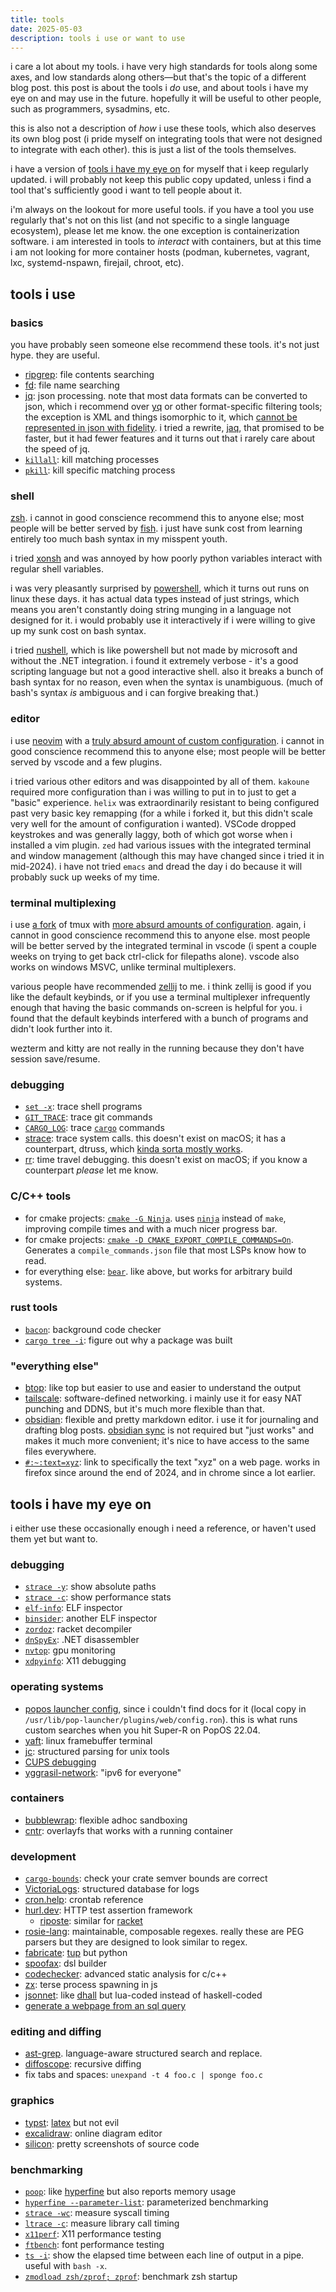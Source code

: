 ```yaml
---
title: tools
date: 2025-05-03
description: tools i use or want to use
---
```

i care a lot about my tools. i have very high standards for tools along some axes, and low standards along others—but that's the topic of a different blog post. this post is about the tools i *do* use, and about tools i have my eye on and may use in the future. hopefully it will be useful to other people, such as programmers, sysadmins, etc.

this is also not a description of *how* i use these tools, which also deserves its own blog post (i pride myself on integrating tools that were not designed to integrate with each other). this is just a list of the tools themselves.

i have a version of [tools i have my eye on](#tools-i-have-my-eye-on) for myself that i keep regularly updated. i will probably not keep this public copy updated, unless i find a tool that's sufficiently good i want to tell people about it.

i'm always on the lookout for more useful tools. if you have a tool you use regularly that's not on this list (and not specific to a single language ecosystem), please let me know. the one exception is containerization software. i am interested in tools to *interact* with containers, but at this time i am not looking for more container hosts (podman, kubernetes, vagrant, lxc, systemd-nspawn, firejail, chroot, etc).
## tools i use
### basics
you have probably seen someone else recommend these tools. it's not just hype. they are useful.
- [ripgrep](https://github.com/BurntSushi/ripgrep): file contents searching
- [fd](https://github.com/sharkdp/fd): file name searching
- [jq](https://jqlang.org/): json processing. note that most data formats can be converted to json, which i recommend over [yq](https://github.com/mikefarah/yq) or other format-specific filtering tools; the exception is XML and things isomorphic to it, which [cannot be represented in json with fidelity](https://fwslc.blogspot.com/2014/10/json-m.html). i tried a rewrite, [jaq](https://github.com/01mf02/jaq), that promised to be faster, but it had fewer features and it turns out that i rarely care about the speed of jq.
- [`killall`](https://man7.org/linux/man-pages/man1/killall.1.html): kill matching processes
- [`pkill`](https://linux.die.net/man/1/pkill): kill specific matching process
### shell
[zsh](https://docs.jade.fyi/zsh/zsh.html#Introduction-1). i cannot in good conscience recommend this to anyone else; most people will be better served by [fish](https://fishshell.com/). i just have sunk cost from learning entirely too much bash syntax in my misspent youth.

i tried [xonsh](https://xon.sh/) and was annoyed by how poorly python variables interact with regular shell variables.

i was very pleasantly surprised by [powershell](https://learn.microsoft.com/en-us/powershell/), which it turns out runs on linux these days. it has actual data types instead of just strings, which means you aren't constantly doing string munging in a language not designed for it. i would probably use it interactively if i were willing to give up my sunk cost on bash syntax.

i tried [nushell](https://www.nushell.sh/), which is like powershell but not made by microsoft and without the .NET integration. i found it extremely verbose - it's a good scripting language but not a good interactive shell. also it breaks a bunch of bash syntax for no reason, even when the syntax is unambiguous. (much of bash's syntax *is* ambiguous and i can forgive breaking that.)
### editor
i use [neovim](https://neovim.io/) with a [truly absurd amount of custom configuration](https://github.com/jyn514/dotfiles/blob/master/config/nvim.lua). i cannot in good conscience recommend this to anyone else; most people will be better served by vscode and a few plugins.

i tried various other editors and was disappointed by all of them. `kakoune` required more configuration than i was willing to put in to just to get a "basic" experience. `helix` was extraordinarily resistant to being configured past very basic key remapping (for a while i forked it, but this didn't scale very well for the amount of configuration i wanted). VSCode dropped keystrokes and was generally laggy, both of which got worse when i installed a vim plugin. `zed` had various issues with the integrated terminal and window management (although this may have changed since i tried it in mid-2024). i have not tried `emacs` and dread the day i do because it will probably suck up weeks of my time.
### terminal multiplexing
i use [a fork](https://github.com/jyn514/tmux/tree/working) of tmux with [more absurd amounts of configuration](https://github.com/jyn514/dotfiles/blob/master/config/tmux.conf). again, i cannot in good conscience recommend this to anyone else. most people will be better served by the integrated terminal in vscode (i spent a couple weeks on trying to get back ctrl-click for filepaths alone). vscode also works on windows MSVC, unlike terminal multiplexers.

various people have recommended [zellij](https://zellij.dev/) to me. i think zellij is good if you like the default keybinds, or if you use a terminal multiplexer infrequently enough that having the basic commands on-screen is helpful for you. i found that the default keybinds interfered with a bunch of programs and didn't look further into it.

wezterm and kitty are not really in the running because they don't have session save/resume.
### debugging
- [`set -x`](https://docs.jade.fyi/zsh/zsh.html#index-XTRACE): trace shell programs
- [`GIT_TRACE`](https://git-scm.com/book/en/v2/Git-Internals-Environment-Variables#_debugging): trace git commands
- [`CARGO_LOG`](https://doc.crates.io/contrib/implementation/debugging.html#logging): trace [`cargo`](https://doc.rust-lang.org/cargo/) commands
- [strace](https://strace.io/): trace system calls. this doesn't exist on macOS; it has a counterpart, dtruss, which [kinda sorta mostly works](https://poweruser.blog/using-dtrace-with-sip-enabled-3826a352e64b).
- [rr](https://rr-project.org/): time travel debugging. this doesn't exist on macOS; if you know a counterpart *please* let me know.
### C/C++ tools
- for cmake projects: [`cmake -G Ninja`](https://cmake.org/cmake/help/latest/manual/cmake.1.html#cmdoption-cmake-G). uses [`ninja`](https://ninja-build.org/manual.html#_comparison_to_make) instead of `make`, improving compile times and with a much nicer progress bar.
- for cmake projects: [`cmake -D CMAKE_EXPORT_COMPILE_COMMANDS=On`](https://cmake.org/cmake/help/latest/variable/CMAKE_EXPORT_COMPILE_COMMANDS.html). Generates a `compile_commands.json` file that most LSPs know how to read.
- for everything else: [`bear`](https://github.com/rizsotto/Bear). like above, but works for arbitrary build systems.
### rust tools
- [`bacon`](https://github.com/Canop/bacon/): background code checker
- [`cargo tree -i`](https://doc.rust-lang.org/cargo/commands/cargo-tree.html#tree-options): figure out why a package was built
### "everything else"
- [btop](https://github.com/aristocratos/btop): like top but easier to use and easier to understand the output
- [tailscale](https://tailscale.com/): software-defined networking. i mainly use it for easy NAT punching and DDNS, but it's much more flexible than that.
- [obsidian](https://obsidian.md/): flexible and pretty markdown editor. i use it for journaling and drafting blog posts. [obsidian sync](https://obsidian.md/sync) is not required but "just works" and makes it much more convenient; it's nice to have access to the same files everywhere.
- [`#:~:text=xyz`](https://developer.mozilla.org/en-US/docs/Web/URI/Reference/Fragment/Text_fragments): link to specifically the text "xyz" on a web page. works in firefox since around the end of 2024, and in chrome since a lot earlier.
## tools i have my eye on
i either use these occasionally enough i need a reference, or haven't used them yet but want to.
### debugging
- [`strace -y`](https://man7.org/linux/man-pages/man1/strace.1.html#:~:text=y,decode-fds): show absolute paths
- [`strace -c`](https://man7.org/linux/man-pages/man1/strace.1.html#:~:text=summary-only): show performance stats
- [`elf-info`](https://crates.io/crates/elf-info): ELF inspector
- [`binsider`](https://binsider.dev/blog/v020/): another ELF inspector
- [`zordoz`](https://docs.racket-lang.org/zordoz/index.html): racket decompiler
- [`dnSpyEx`](https://github.com/dnSpyEx/dnSpy): .NET disassembler
- [`nvtop`](https://github.com/Syllo/nvtop): gpu monitoring
- [`xdpyinfo`](https://linux.die.net/man/1/xdpyinfo): X11 debugging
### operating systems
- [popos launcher config](https://github.com/pop-os/launcher/blob/master/plugins/src/web/config.ron), since i couldn't find docs for it (local copy in `/usr/lib/pop-launcher/plugins/web/config.ron`). this is what runs custom searches when you hit Super-R on PopOS 22.04.
- [yaft](https://github.com/uobikiemukot/yaft?tab=readme-ov-file): linux framebuffer terminal
- [jc](https://github.com/kellyjonbrazil/jc): structured parsing for unix tools
- [CUPS debugging](https://docs.fedoraproject.org/en-US/quick-docs/cups-debug-scanning-issues/)
- [yggrasil-network](https://yggdrasil-network.github.io/about.html): "ipv6 for everyone"
### containers
- [bubblewrap](https://github.com/containers/bubblewrap): flexible adhoc sandboxing
- [cntr](https://github.com/Mic92/cntr): overlayfs that works with a running container
### development
- [`cargo-bounds`](https://crates.io/crates/cargo-bounds): check your crate semver bounds are correct
- [VictoriaLogs](https://victoriametrics.com/products/victorialogs/): structured database for logs
- [cron.help](https://cron.help/): crontab reference
- [hurl.dev](https://hurl.dev): HTTP test assertion framework
	- [riposte](https://docs.racket-lang.org/riposte/): similar for [racket](https://racket-lang.org/)
- [rosie-lang](https://rosie-lang.org/): maintainable, composable regexes. really these are PEG parsers but they are designed to look similar to regex.
- [fabricate](https://github.com/brushtechnology/fabricate): [tup](https://gittup.org/tup/) but python
- [spoofax](https://spoofax.dev/): dsl builder 
- [codechecker](https://github.com/Ericsson/codechecker): advanced static analysis for c/c++
- [zx](https://google.github.io/zx/getting-started): terse process spawning in js
- [jsonnet](https://jsonnet.org): like [dhall](https://dhall-lang.org/) but lua-coded instead of haskell-coded
- [generate a webpage from an sql query](https://sql.datapage.app/)
### editing and diffing
- [ast-grep](https://ast-grep.github.io/). language-aware structured search and replace.
- [diffoscope](https://diffoscope.org/): recursive diffing 
- fix tabs and spaces: `unexpand -t 4 foo.c | sponge foo.c`
### graphics
- [typst](https://typst.app/): [latex](https://www.latex-project.org/) but not evil
- [excalidraw](https://excalidraw.com/): online diagram editor
- [silicon](https://github.com/Aloxaf/silicon): pretty screenshots of source code
### benchmarking
- [`poop`](https://github.com/andrewrk/poop): like [hyperfine](https://github.com/sharkdp/hyperfine) but also reports memory usage
- [`hyperfine --parameter-list`](https://github.com/sharkdp/hyperfine#parameterized-benchmarks): parameterized benchmarking
- [`strace -wc`](https://man7.org/linux/man-pages/man1/strace.1.html#:~:text=summary-wall-clock): measure syscall timing
- [`ltrace -c`](https://man7.org/linux/man-pages/man1/ltrace.1.html#:~:text=count%20time): measure library call timing
- [`x11perf`](https://linux.die.net/man/1/x11perf): X11 performance testing
- [`ftbench`](https://manpages.debian.org/testing/freetype2-demos/ftbench.1.en.html): font performance testing
- [`ts -i`](https://man.openbsd.org/ts#i): show the elapsed time between each line of output in a pipe. useful with `bash -x`.
- [`zmodload zsh/zprof; zprof`](https://docs.jade.fyi/zsh/zsh.html#The-zsh_002fzprof-Module): benchmark zsh startup

